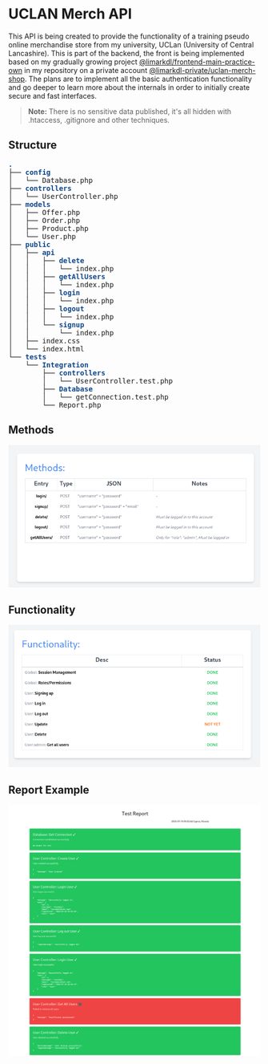 # UCLAN Merch API

This API is being created to provide the functionality of a training pseudo online merchandise store from my university, UCLan (University of Central Lancashire). This is part of the backend, the front is being implemented based on my gradually growing project [@limarkdl/frontend-main-practice-own](https://github.com/limarkdl/frontend-main-practice-own) in my repository on a private account [@limarkdl-private/uclan-merch-shop](https://github.com/uclan-merch-shop). The plans are to implement all the basic authentication functionality and go deeper to learn more about the internals in order to initially create secure and fast interfaces.

> **Note:** There is no sensitive data published, it's all hidden with .htaccess, .gitignore and other techniques.

## Structure


<pre><span style="color:#12488B"><b>.</b></span>
├── <span style="color:#12488B"><b>config</b></span>
│   └── Database.php
├── <span style="color:#12488B"><b>controllers</b></span>
│   └── UserController.php
├── <span style="color:#12488B"><b>models</b></span>
│   ├── Offer.php
│   ├── Order.php
│   ├── Product.php
│   └── User.php
├── <span style="color:#12488B"><b>public</b></span>
│   ├── <span style="color:#12488B"><b>api</b></span>
│   │   ├── <span style="color:#12488B"><b>delete</b></span>
│   │   │   └── index.php
│   │   ├── <span style="color:#12488B"><b>getAllUsers</b></span>
│   │   │   └── index.php
│   │   ├── <span style="color:#12488B"><b>login</b></span>
│   │   │   └── index.php
│   │   ├── <span style="color:#12488B"><b>logout</b></span>
│   │   │   └── index.php
│   │   └── <span style="color:#12488B"><b>signup</b></span>
│   │       └── index.php
│   ├── index.css
│   └── index.html
└── <span style="color:#12488B"><b>tests</b></span>
    └── <span style="color:#12488B"><b>Integration</b></span>
        ├── <span style="color:#12488B"><b>controllers</b></span>
        │   └── UserController.test.php
        ├── <span style="color:#12488B"><b>Database</b></span>
        │   └── getConnection.test.php
        └── Report.php
</pre>


## Methods

![Methods Image](about/Methods.png)

## Functionality

![Functionality Image](about/Functionality.png)

## Report Example

![Report Image](about/Report.png)


